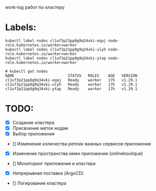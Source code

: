 work-log работ по кластеру

# Labels:
```
kubectl label nodes cl1uf3p21pp8g9q34vki-eqaj node-role.kubernetes.io/worker=worker
kubectl label nodes cl1uf3p21pp8g9q34vki-ulyh node-role.kubernetes.io/worker=worker
kubectl label nodes cl1uf3p21pp8g9q34vki-ytap node-role.kubernetes.io/worker=worker

# kubectl get nodes
NAME                        STATUS   ROLES    AGE   VERSION
cl1uf3p21pp8g9q34vki-eqaj   Ready    worker   17h   v1.29.1
cl1uf3p21pp8g9q34vki-ulyh   Ready    worker   17h   v1.29.1
cl1uf3p21pp8g9q34vki-ytap   Ready    worker   17h   v1.29.1
```
# TODO: 
 - [x] Создание кластера
 - [x] Присвоение меток нодам
 - [x] Выбор приложения
 - [] Изменение количества реплик важных сервисов приложения
 - [x] Изменение пространства имен приложения (onlineboutique)
 - [] Мониторинг приложения и кластера
 - [x] Непрерывная поставка (ArgoCD)
 - [] Логирование кластера
